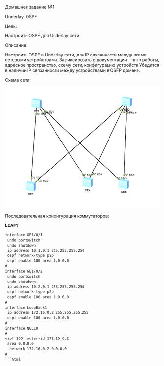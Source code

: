 Домашнее задание №1

Underlay. OSPF

Цель:

Настроить OSPF для Underlay сети

Описание:

Настроить OSPF в Underlay сети, для IP связанности между всеми сетевыми устройствами.
Зафиксировать в документации - план работы, адресное пространство, схему сети, конфигурацию устройств
Убедится в наличии IP связанности между устройствами в OSFP домене.


Схема сети:

![CLOS](CLOS.png)


Последовательная конфигурация коммутаторов:

**LEAF1**

```html
interface GE1/0/1
 undo portswitch
 undo shutdown
 ip address 10.1.0.1 255.255.255.254
 ospf network-type p2p
 ospf enable 100 area 0.0.0.0
#
interface GE1/0/2
 undo portswitch
 undo shutdown
 ip address 10.2.0.1 255.255.255.254
 ospf network-type p2p
 ospf enable 100 area 0.0.0.0
#
interface LoopBack1
 ip address 172.16.0.2 255.255.255.255
 ospf enable 100 area 0.0.0.0
#
interface NULL0
#
ospf 100 router-id 172.16.0.2
 area 0.0.0.0
  network 172.16.0.2 0.0.0.0
#
```html
